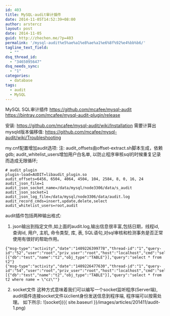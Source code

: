 ```yaml
---
id: 403
title: MySQL-audit审计插件
date: 2014-11-05T14:52:39+08:00
author: arstercz
layout: post
date: 2014-11-05
guid: http://zhechen.me/?p=403
permalink: '/mysql-audit%e5%ae%a1%e8%ae%a1%e6%8f%92%e4%bb%b6/'
tagline_text_field:
  - ""
dsq_thread_id:
  - "3465095647"
dsq_needs_sync:
  - "1"
categories:
  - database
tags:
  - audit
  - MySQL
---
```

MySQL SQL审计插件
<a href="https://github.com/mcafee/mysql-audit"><font color="green">https://github.com/mcafee/mysql-audit</font></a>
<a href="https://bintray.com/mcafee/mysql-audit-plugin/release"><font color="green">https://bintray.com/mcafee/mysql-audit-plugin/release</font></a>

安装:
<a href="https://github.com/mcafee/mysql-audit/wiki/Installation"><font color="green">https://github.com/mcafee/mysql-audit/wiki/Installation</font></a>
需要计算出mysqld版本偏移值: <a href="https://github.com/mcafee/mysql-audit/wiki/Troubleshooting"><font color="green">https://github.com/mcafee/mysql-audit/wiki/Troubleshooting</font></a>
<!--more-->


my.cnf配置增加audit选项:
注: audit_offsets由offset-extract.sh脚本生成，依赖gdb;
    audit_whitelist_users增加用户白名单, 以防止程序审核sql的时候重复记录而造成无限循环;
```
# audit plugin
plugin-load=AUDIT=libaudit_plugin.so
audit_offsets=6456, 6504, 4064, 4504, 104, 2584, 8, 0, 16, 24
audit_json_file=1
audit_json_socket_name=/data/mysql/node3306/data/s_audit
audit_json_socket=1
audit_json_log_file=/data/mysql/node3306/data/audit.log
audit_record_cmds=insert,update,delete,select
audit_whitelist_users=root,audit
```

audit插件包括两种输出格式:
1. json输出到指定文件,如上面的audit.log,输出信息很丰富,包括日期，线程id, 查询id, 用户, 主机, 命令类型, 库, 表, SQL语句,对sql审核和检测事务是否正常使用有很好的帮助作用。
```
{"msg-type":"activity","date":"1409226399778","thread-id":"1","query-id":"52","user":"root","priv_user":"root","host":"localhost","cmd":"select","objects":[{"db":"test","name":"t2","obj_type":"TABLE"}],"query":"select * from t2"}
{"msg-type":"activity","date":"1409226477630","thread-id":"1","query-id":"54","user":"root","priv_user":"root","host":"localhost","cmd":"select","objects":[{"db":"test","name":"t2","obj_type":"TABLE"}],"query":"select * from t2 where name = \"cz\""}
```
2. socket文件
这种方式意味着我们可以编写一个socket监听程序(Server端), audit插件连接socket文件以client身份发送信息到程序端, 程序端可以按需处理。
如下所示:
![socket]({{ site.baseurl }}/images/articles/201411/audit-1.png)
